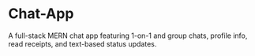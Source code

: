 # Chat-App
A full-stack MERN chat app featuring 1-on-1 and group chats, profile info, read receipts, and text-based status updates.
